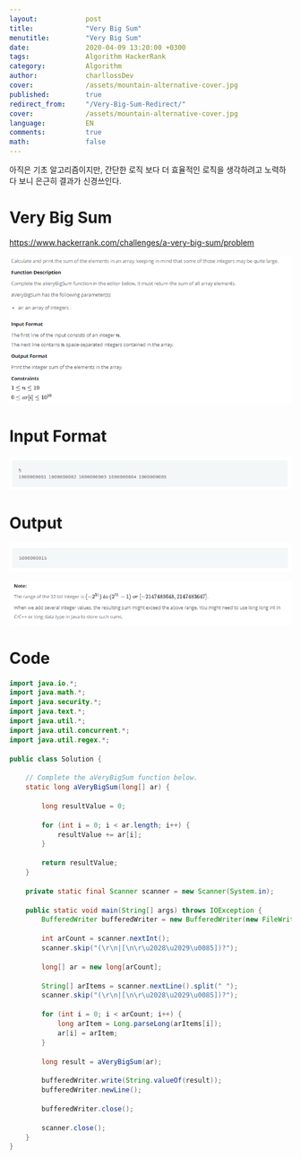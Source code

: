 ```yaml
---
layout:            post
title:             "Very Big Sum"
menutitle:         "Very Big Sum"
date:              2020-04-09 13:20:00 +0300
tags:              Algorithm HackerRank
category:          Algorithm
author:            charllossDev
cover:             /assets/mountain-alternative-cover.jpg
published:         true
redirect_from:     "/Very-Big-Sum-Redirect/"
cover:             /assets/mountain-alternative-cover.jpg
language:          EN
comments:          true
math:			   false
---
```

아직은 기초 알고리즘이지만, 간단한 로직 보다 더 효율적인 로직을 생각하려고 노력하다 보니 은근히 결과가 신경쓰인다.

# Very Big Sum
https://www.hackerrank.com/challenges/a-very-big-sum/problem

![](assets/02.Very-Big-Sum-3e6b2f19.png)

# Input Format
![](assets/02.Very-Big-Sum-bd6b1455.png)

# Output
![](assets/02.Very-Big-Sum-15d5cbc9.png)

![](assets/02.Very-Big-Sum-fd383351.png)


# Code

```java
import java.io.*;
import java.math.*;
import java.security.*;
import java.text.*;
import java.util.*;
import java.util.concurrent.*;
import java.util.regex.*;

public class Solution {

    // Complete the aVeryBigSum function below.
    static long aVeryBigSum(long[] ar) {

        long resultValue = 0;

        for (int i = 0; i < ar.length; i++) {
            resultValue += ar[i];
        }

        return resultValue;
    }

    private static final Scanner scanner = new Scanner(System.in);

    public static void main(String[] args) throws IOException {
        BufferedWriter bufferedWriter = new BufferedWriter(new FileWriter(System.getenv("OUTPUT_PATH")));

        int arCount = scanner.nextInt();
        scanner.skip("(\r\n|[\n\r\u2028\u2029\u0085])?");

        long[] ar = new long[arCount];

        String[] arItems = scanner.nextLine().split(" ");
        scanner.skip("(\r\n|[\n\r\u2028\u2029\u0085])?");

        for (int i = 0; i < arCount; i++) {
            long arItem = Long.parseLong(arItems[i]);
            ar[i] = arItem;
        }

        long result = aVeryBigSum(ar);

        bufferedWriter.write(String.valueOf(result));
        bufferedWriter.newLine();

        bufferedWriter.close();

        scanner.close();
    }
}

```
